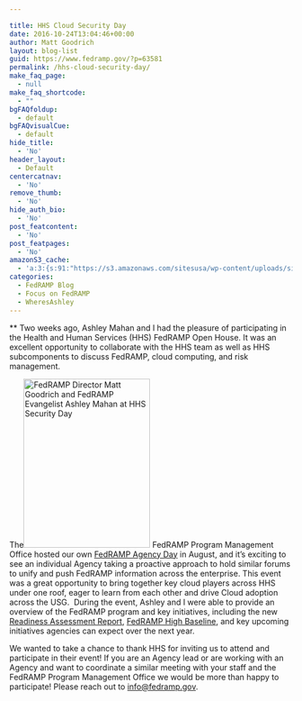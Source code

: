 ```yaml
---

title: HHS Cloud Security Day
date: 2016-10-24T13:04:46+00:00
author: Matt Goodrich
layout: blog-list
guid: https://www.fedramp.gov/?p=63581
permalink: /hhs-cloud-security-day/
make_faq_page:
  - null
make_faq_shortcode:
  - ""
bgFAQfoldup:
  - default
bgFAQvisualCue:
  - default
hide_title:
  - 'No'
header_layout:
  - Default
centercatnav:
  - 'No'
remove_thumb:
  - 'No'
hide_auth_bio:
  - 'No'
post_featcontent:
  - 'No'
post_featpages:
  - 'No'
amazonS3_cache:
  - 'a:3:{s:91:"https://s3.amazonaws.com/sitesusa/wp-content/uploads/sites/482/2016/10/HHS-Security-Day.png";i:63591;s:99:"https://s3.amazonaws.com/sitesusa/wp-content/uploads/sites/482/2016/10/HHS-Security-Day-225x300.png";i:63591;s:100:"https://s3.amazonaws.com/sitesusa/wp-content/uploads/sites/482/2016/10/HHS-Security-Day-768x1024.png";i:63591;}'
categories:
  - FedRAMP Blog
  - Focus on FedRAMP
  - WheresAshley
---
```

** Two weeks ago, Ashley Mahan and I had the pleasure of participating in the Health and Human Services (HHS) FedRAMP Open House. It was an excellent opportunity to collaborate with the HHS team as well as HHS subcomponents to discuss FedRAMP, cloud computing, and risk management. 

The<img class="wp-image-63591 size-medium alignright" src="https://s3.amazonaws.com/sitesusa/wp-content/uploads/sites/482/2016/10/HHS-Security-Day-225x300.png" alt="FedRAMP Director Matt Goodrich and FedRAMP Evangelist Ashley Mahan at HHS Security Day" width="225" height="300" srcset="https://s3.amazonaws.com/sitesusa/wp-content/uploads/sites/482/2016/10/HHS-Security-Day-225x300.png 225w, https://s3.amazonaws.com/sitesusa/wp-content/uploads/sites/482/2016/10/HHS-Security-Day-768x1024.png 768w, https://s3.amazonaws.com/sitesusa/wp-content/uploads/sites/482/2016/10/HHS-Security-Day.png 1536w" sizes="(max-width: 225px) 100vw, 225px" /> FedRAMP Program Management Office hosted our own [FedRAMP Agency Day](https://www.fedramp.gov/first-fedramp-agency-roundtable/) in August, and it’s exciting to see an individual Agency taking a proactive approach to hold similar forums to unify and push FedRAMP information across the enterprise. This event was a great opportunity to bring together key cloud players across HHS under one roof, eager to learn from each other and drive Cloud adoption across the USG.  During the event, Ashley and I were able to provide an overview of the FedRAMP program and key initiatives, including the new [Readiness Assessment Report](https://www.fedramp.gov/the-next-step-in-getting-vendors-into-fedramp/), [FedRAMP High Baseline](https://www.fedramp.gov/fedramp-releases-high-baseline/), and key upcoming initiatives agencies can expect over the next year. 

We wanted to take a chance to thank HHS for inviting us to attend and participate in their event! If you are an Agency lead or are working with an Agency and want to coordinate a similar meeting with your staff and the FedRAMP Program Management Office we would be more than happy to participate! Please reach out to [info@fedramp.gov](mailto:info@fedramp.gov).